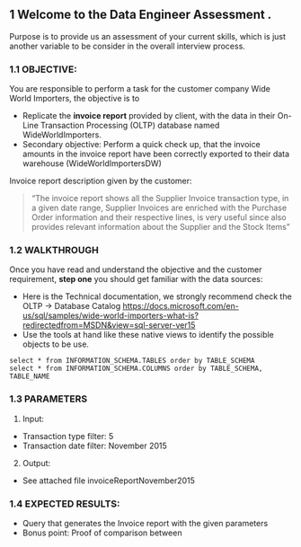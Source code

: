 ## 1	Welcome to the Data Engineer Assessment .

Purpose is to provide us an assessment of your current skills, which is just another variable to be consider in the overall interview process.

### 1.1	OBJECTIVE:
You are responsible to perform a task for the customer company Wide World Importers, the objective is to 
* Replicate the **invoice report** provided by client, with the data in their On-Line Transaction Processing (OLTP) database named WideWorldImporters.
* Secondary objective: Perform a quick check up, that the invoice amounts in the invoice report have been correctly exported to their data warehouse (WideWorldImportersDW)

Invoice report description given by the customer:
> “The invoice report shows all the Supplier Invoice transaction type, in a given date range, Supplier Invoices are enriched with the Purchase Order information and their respective lines, is very useful since also provides relevant information about the Supplier and the Stock Items” 

### 1.2	WALKTHROUGH
Once you have read and understand the objective and the customer requirement, **step one** you should get familiar with the data sources:
* Here is the Technical documentation, we strongly recommend check the OLTP   -> Database Catalog
https://docs.microsoft.com/en-us/sql/samples/wide-world-importers-what-is?redirectedfrom=MSDN&view=sql-server-ver15
* Use the tools at hand like these native views to identify the possible objects to be use.
```
select * from INFORMATION_SCHEMA.TABLES order by TABLE_SCHEMA
select * from INFORMATION_SCHEMA.COLUMNS order by TABLE_SCHEMA, TABLE_NAME
```
### 1.3	PARAMETERS
1. Input: 
 * Transaction type filter: 5
 * Transaction date filter: November 2015
2. Output:
* See attached file invoiceReportNovember2015

### 1.4	EXPECTED RESULTS:
 * Query that generates the Invoice report with the given parameters
 * Bonus point: Proof of comparison between 
